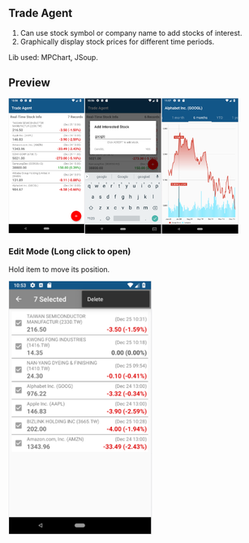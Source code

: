 
## Trade Agent
1. Can use stock symbol or company name to add stocks of interest.
2. Graphically display stock prices for different time periods.

Lib used: MPChart, JSoup.

## Preview
<img width="30%" align="left" src="https://raw.githubusercontent.com/heytsai/tradeAgent/master/preview/watch_list.png" />
<img width="30%" align="left" src="https://raw.githubusercontent.com/heytsai/tradeAgent/master/preview/add_to_watch_list.png" />
<img width="30%" src="https://raw.githubusercontent.com/heytsai/tradeAgent/master/preview/chart.png" />

### Edit Mode (Long click to open)
<p>Hold item to move its position.<p>
<img height="500px" src="https://raw.githubusercontent.com/heytsai/tradeAgent/master/preview/edit_mode.png" />
